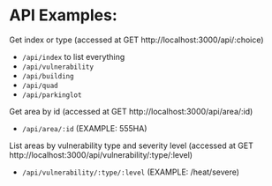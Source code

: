 
# API Examples:

 Get index or type (accessed at GET http://localhost:3000/api/:choice)
 - `/api/index` to list everything
 - `/api/vulnerability`
 - `/api/building`
 - `/api/quad`
 - `/api/parkinglot`

Get area by id (accessed at GET http://localhost:3000/api/area/:id)
 - `/api/area/:id` (EXAMPLE: 555HA)

List areas by vulnerability type and severity level (accessed at GET http://localhost:3000/api/vulnerability/:type/:level)
 - `/api/vulnerability/:type/:level` (EXAMPLE: /heat/severe)
